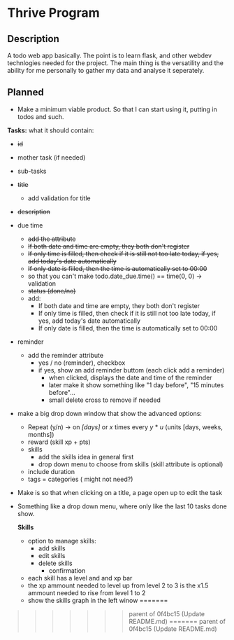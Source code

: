 # Thrive Program

## Description
A todo web app basically. The point is to learn flask, and other webdev technlogies needed for the project.
The main thing is the versatility and the ability for me personally to gather my data and analyse it seperately.


## Planned

- Make a minimum viable product. So that I can start using it, putting in todos and such.

**Tasks:**
what it should contain:
  - ~~id~~
  - mother task (if needed)
  - sub-tasks
  - ~~title~~
    - add validation for title
  - ~~description~~
  - due time
    - ~~add the attribute~~ 
    - ~~If both date and time are empty, they both don't register~~
    - ~~If only time is filled, then check if it is still not too late today, if yes, add today's date automatically~~
    - ~~If only date is filled, then the time is automatically set to 00:00~~
    - so that you can't make todo.date_due.time() == time(0, 0) → validation 
    - ~~status (done/no)~~
    - add:
      - If both date and time are empty, they both don't register
      - If only time is filled, then check if it is still not too late today, if yes, add today's date automatically
      - If only date is filled, then the time is automatically set to 00:00
  - reminder
    - add the reminder attribute
      - yes / no (reminder), checkbox
      - if yes, show an add reminder buttom (each click add a reminder)
        - when clicked, displays the date and time of the reminder
        - later make it show something like "1 day before", "15 minutes before"...
        - small delete cross to remove if needed
  - make a big drop down window that show the advanced options:
    - Repeat (y/n) → on _[days]_ or _x_ times every _y_ * _u_ (units [days, weeks, months])
    - reward (skill xp + pts)
    - skills
      - add the skills idea in general first
      - drop down menu to choose from skills (skill attribute is optional)
    - include duration
    - tags = categories ( might not need?)

- Make is so that when clicking on a title, a page open up to edit the task
- Something like a drop down menu, where only like the last 10 tasks done show.

  **Skills**
  - option to manage skills:
    - add skills
    - edit skills
    - delete skills
      - confirmation
  - each skill has a level and and xp bar
  - the xp ammount needed to level up from level 2 to 3 is the x1.5 ammount needed to rise from level 1 to 2
  - show the skills graph in the left winow
=======
>>>>>>> parent of 0f4bc15 (Update README.md)
=======
>>>>>>> parent of 0f4bc15 (Update README.md)
